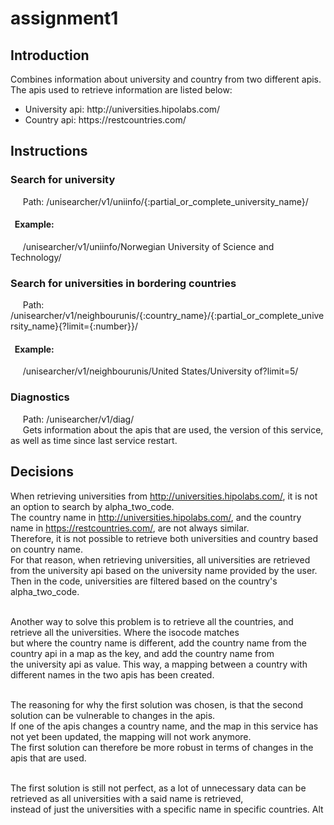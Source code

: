 # assignment1

## Introduction 

Combines information about university and country from two different apis. <br>
The apis used to retrieve information are listed below:
<ul>
  <li>University api: http://universities.hipolabs.com/</li>  
  <li>Country api: https://restcountries.com/</li>  
</ul>

## Instructions
### Search for university
&nbsp;&nbsp;&nbsp;&nbsp; 
Path: /unisearcher/v1/uniinfo/{:partial_or_complete_university_name}/
&nbsp;&nbsp;&nbsp;&nbsp;
#### &nbsp; Example:
&nbsp;&nbsp;&nbsp;&nbsp;
/unisearcher/v1/uniinfo/Norwegian University of Science and Technology/
### Search for universities in bordering countries
&nbsp;&nbsp;&nbsp;&nbsp; 
Path: /unisearcher/v1/neighbourunis/{:country_name}/{:partial_or_complete_university_name}{?limit={:number}}/
&nbsp;&nbsp;&nbsp;&nbsp;
#### &nbsp; Example:
&nbsp;&nbsp;&nbsp;&nbsp;
/unisearcher/v1/neighbourunis/United States/University of?limit=5/
### Diagnostics
&nbsp;&nbsp;&nbsp;&nbsp;
Path: /unisearcher/v1/diag/<br>
&nbsp;&nbsp;&nbsp;&nbsp; Gets information about the apis that are used, the version of this service, as well as time since last service restart.

## Decisions 
When retrieving universities from http://universities.hipolabs.com/, it is not an option to search by alpha_two_code. <br>
The country name in http://universities.hipolabs.com/, and the country name in https://restcountries.com/, are not always similar.<br>
Therefore, it is not possible to retrieve both universities and country based on country name.<br>
For that reason, when retrieving universities, all universities are retrieved from the university api based on the university name
provided by the user. Then in the code, universities are filtered based on the country's alpha_two_code.<br><br>

Another way to solve this problem is to retrieve all the countries, and retrieve all the universities. Where the isocode matches<br>
but where the country name is different, add the country name from the country api in a map as the key, and add the country name from<br>
the university api as value. This way, a mapping between a country with different names in the two apis has been created.<br><br>

The reasoning for why the first solution was chosen, is that the second solution can be vulnerable to changes in the apis.<br>
If one of the apis changes a country name, and the map in this service has not yet been updated, the mapping will not work anymore.<br>
The first solution can therefore be more robust in terms of changes in the apis that are used.<br><br>

The first solution is still not perfect, as a lot of unnecessary data can be retrieved as all universities with a said name is retrieved,<br>
instead of just the universities with a specific name in specific countries. Alt
